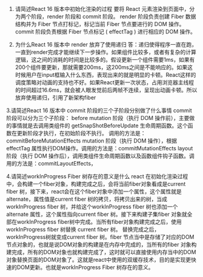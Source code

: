 1. 请简述React 16 版本中初始化渲染的过程
要将 React 元素渲染到页面中，分为两个阶段，render 阶段和 commit 阶段。
render 阶段负责创建 Fiber 数据结构并为 Fiber 节点打标记，标记当前 Fiber 节点要进行的 DOM 操作。
commit 阶段负责根据 Fiber 节点标记 ( effectTag ) 进行相应的 DOM 操作。


2. 为什么React 16 版本中 render 放弃了使用递归
答：递归使得程序一直在跑，一直到render完成才能继续下一步操作。如果组件比较多，或者有复杂的计算逻辑，这之间的消耗的时间是比较多的。假设更新一个组件需要1ms，如果有200个组件要更新，那就需要200ms，这200ms之间是不能响应的。如果这时候用户在input框输入什么东西，表现出来的就是明显的卡顿。React这样的调度策略对动画的支持也不好。如果React更新一次状态，占用浏览器主线程的时间超过16.6ms，就会被人眼发觉前后两帧不连续，呈现出动画卡顿。所以放弃使用递归，引用了新架构fiber

3.请简述React 16 版本中 commit 阶段的三个子阶段分别做了什么事情
commit 阶段可以分为三个子阶段：
before mutation 阶段（执行 DOM 操作前），主要做的事情就是去调用类组件的 getSnapShotBeforeUpdate 生命周期函数。这个函数在更新阶段才执行，在初始阶段不执行。 调用的方法是：commitBeforeMutationEffects
mutation 阶段（执行 DOM 操作），根据effectTag 属性执行DOM操作。调用的方法是：commitMutationEffects
layout 阶段（执行 DOM 操作后），调用类组件生命周期函数以及函数组件钩子函数。调用的方法是：commitLayoutEffects， 

4.请简述workInProgress Fiber 树存在的意义是什么
react 在初始化渲染过程中，会构建一个fiber对象，构建完成之后，会将当前fiber对象看成是current fiber 树，接下来，react会在这个fiber对象中添加一个属性，这个属性就是alternate，属性值是current fiber 树的拷贝，将拷贝出来的树，当成workInProgress fiber 树，并给这个workInProgress fiber 树也添加一个alternate 属性，这个属性指向current fiber 树。接下来构建子集fiber 对象就全部在workInProgress fiber树中完成。当所有fiber对象构建完成之后，使用workInProgress fiber 树替换 current fiber 树。 替换完成之后，workInProgress树就变成current fiber 树。fiber 节点当中是存储了对应的DOM节点对象的，也就是说DOM对象的构建是在内存中完成的，当所有的fiber 对象构建完成，所有的DOM对象也就构建完成了，这时就可以直接使用内存当中的DOM对象替换页面的DOM对象了。这就是react中使用的双缓存技术，目的是实现更快速的DOM更新。也就是workInProgress Fiber 树存在的意义。